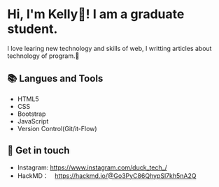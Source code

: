 # Hi, I'm Kelly🍼! I am a graduate student.  
I love learing new technology and skills of web, I writting articles about technology of program.🐣

<!-- ## 🤓 My values
🍏 Beginner's mindset and curiosity<br>
🙌 Sharing anything I learned<br> -->

## 📚 Langues and Tools
- HTML5
- CSS
- Bootstrap
- JavaScript
- Version Control(Git/it-Flow)

<!-- ## 💡 Projects
- []() -->

## 🔗 Get in touch
- Instagram: https://www.instagram.com/duck_tech_/
- HackMD：　https://hackmd.io/@Go3PyC86QhypSl7kh5nA2Q
